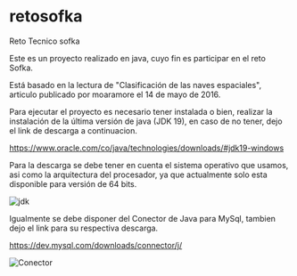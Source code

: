 # retosofka
Reto Tecnico sofka

Este es un proyecto realizado en java, cuyo fin es participar en el reto Sofka.

Está basado en la lectura de "Clasificación de las naves espaciales", articulo publicado por moaramore el 14 de mayo de 2016.

Para ejecutar el proyecto es necesario tener instalada o bien, realizar la instalación de la última versión de java (JDK 19), en caso de no tener, dejo el link de descarga a continuacion.

https://www.oracle.com/co/java/technologies/downloads/#jdk19-windows

Para la descarga se debe tener en cuenta el sistema operativo que usamos, asi como la arquitectura del procesador, ya que actualmente solo esta disponible para versión de 64 bits.

![jdk](https://user-images.githubusercontent.com/69724829/217045570-f46e5744-41bb-42de-8362-0bb09be1fbf7.jpg)


Igualmente se debe disponer del Conector de Java para MySql, tambien dejo el link para su respectiva descarga.

https://dev.mysql.com/downloads/connector/j/

![Conector](https://user-images.githubusercontent.com/69724829/217045724-f197702b-3635-428d-a236-e3884fae6fc7.jpg)


